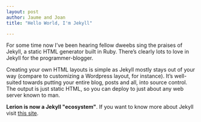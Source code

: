 ```yaml
---
layout: post
author: Jaume and Joan
title: "Hello World, I'm Jekyll"

---
```

For some time now I’ve been hearing fellow dweebs sing the praises of Jekyll, a static HTML generator built in Ruby. There’s clearly lots to love in Jekyll for the programmer-blogger.  
  
  
Creating your own HTML layouts is simple as Jekyll mostly stays out of your way (compare to customizing a Wordpress layout, for instance). It’s well-suited towards putting your entire blog, posts and all, into source control. The output is just static HTML, so you can deploy to just about any web server known to man.  
  
  
**Lerion is now a Jekyll "ecosystem"**. If you want to know more about Jekyll visit [this site](http://jekyllrb.com/docs/home/).
